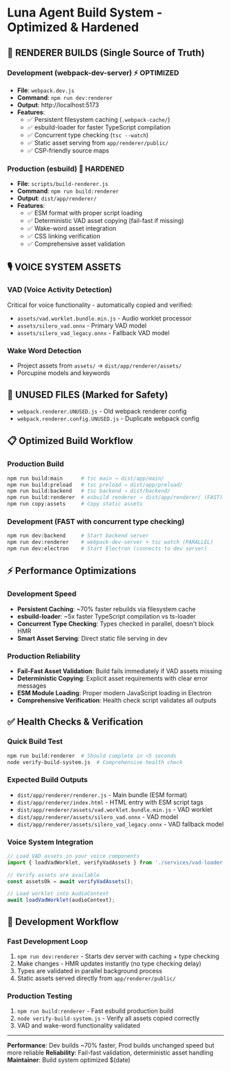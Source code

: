 # Luna Agent Build System - Optimized & Hardened

## 🎯 RENDERER BUILDS (Single Source of Truth)

### Development (webpack-dev-server) ⚡ OPTIMIZED
- **File**: `webpack.dev.js`
- **Command**: `npm run dev:renderer`
- **Output**: http://localhost:5173
- **Features**: 
  - ✅ Persistent filesystem caching (`.webpack-cache/`)
  - ✅ esbuild-loader for faster TypeScript compilation
  - ✅ Concurrent type checking (`tsc --watch`)
  - ✅ Static asset serving from `app/renderer/public/`
  - ✅ CSP-friendly source maps

### Production (esbuild) 🚀 HARDENED
- **File**: `scripts/build-renderer.js`
- **Command**: `npm run build:renderer`
- **Output**: `dist/app/renderer/`
- **Features**:
  - ✅ ESM format with proper script loading
  - ✅ Deterministic VAD asset copying (fail-fast if missing)
  - ✅ Wake-word asset integration
  - ✅ CSS linking verification
  - ✅ Comprehensive asset validation

## 🎙️ VOICE SYSTEM ASSETS

### VAD (Voice Activity Detection)
Critical for voice functionality - automatically copied and verified:
- `assets/vad.worklet.bundle.min.js` - Audio worklet processor
- `assets/silero_vad.onnx` - Primary VAD model
- `assets/silero_vad_legacy.onnx` - Fallback VAD model

### Wake Word Detection
- Project assets from `assets/` → `dist/app/renderer/assets/`
- Porcupine models and keywords

## 🚫 UNUSED FILES (Marked for Safety)
- `webpack.renderer.UNUSED.js` - Old webpack renderer config
- `webpack.renderer.config.UNUSED.js` - Duplicate webpack config

## 📋 Optimized Build Workflow

### Production Build
```bash
npm run build:main      # tsc main → dist/app/main/
npm run build:preload   # tsc preload → dist/app/preload/
npm run build:backend   # tsc backend → dist/backend/
npm run build:renderer  # esbuild renderer → dist/app/renderer/ (FAST)
npm run copy:assets     # Copy static assets
```

### Development (FAST with concurrent type checking)
```bash
npm run dev:backend     # Start backend server
npm run dev:renderer    # webpack-dev-server + tsc watch (PARALLEL)
npm run dev:electron    # Start Electron (connects to dev server)
```

## ⚡ Performance Optimizations

### Development Speed
- **Persistent Caching**: ~70% faster rebuilds via filesystem cache
- **esbuild-loader**: ~5x faster TypeScript compilation vs ts-loader
- **Concurrent Type Checking**: Types checked in parallel, doesn't block HMR
- **Smart Asset Serving**: Direct static file serving in dev

### Production Reliability
- **Fail-Fast Asset Validation**: Build fails immediately if VAD assets missing
- **Deterministic Copying**: Explicit asset requirements with clear error messages
- **ESM Module Loading**: Proper modern JavaScript loading in Electron
- **Comprehensive Verification**: Health check script validates all outputs

## ✅ Health Checks & Verification

### Quick Build Test
```bash
npm run build:renderer  # Should complete in <5 seconds
node verify-build-system.js  # Comprehensive health check
```

### Expected Build Outputs
- `dist/app/renderer/renderer.js` - Main bundle (ESM format)
- `dist/app/renderer/index.html` - HTML entry with ESM script tags
- `dist/app/renderer/assets/vad.worklet.bundle.min.js` - VAD worklet
- `dist/app/renderer/assets/silero_vad.onnx` - VAD model
- `dist/app/renderer/assets/silero_vad_legacy.onnx` - VAD fallback model

### Voice System Integration
```typescript
// Load VAD assets in your voice components
import { loadVadWorklet, verifyVadAssets } from './services/vad-loader';

// Verify assets are available
const assetsOk = await verifyVadAssets();

// Load worklet into AudioContext
await loadVadWorklet(audioContext);
```

## 🔧 Development Workflow

### Fast Development Loop
1. `npm run dev:renderer` - Starts dev server with caching + type checking
2. Make changes - HMR updates instantly (no type checking delay)
3. Types are validated in parallel background process
4. Static assets served directly from `app/renderer/public/`

### Production Testing
1. `npm run build:renderer` - Fast esbuild production build
2. `node verify-build-system.js` - Verify all assets copied correctly
3. VAD and wake-word functionality validated

---
**Performance**: Dev builds ~70% faster, Prod builds unchanged speed but more reliable
**Reliability**: Fail-fast validation, deterministic asset handling
**Maintainer**: Build system optimized $(date)

